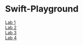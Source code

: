 # Swift-Playground

[Lab 1](https://github.com/NightfuryEquinn/Swift-Playground/tree/main/Lab/Spaceship)
<br/>
[Lab 2](https://github.com/NightfuryEquinn/Swift-Playground/tree/main/Lab/SeagueApp)
<br/>
[Lab 3](https://github.com/NightfuryEquinn/Swift-Playground/tree/main/Lab/StoreApp-CRUD)
<br/>
[Lab 4](https://github.com/NightfuryEquinn/Swift-Playground/tree/main/Lab/FoodOrderingSystem)
